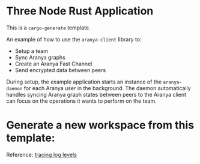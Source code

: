 # Three Node Rust Application

This is a `cargo-generate` template.

An example of how to use the `aranya-client` library to:
- Setup a team
- Sync Aranya graphs
- Create an Aranya Fast Channel
- Send encrypted data between peers

During setup, the example application starts an instance of the `aranya-daemon` for each Aranya user in the background. The daemon automatically handles syncing Aranya graph states between peers to the Aranya client can focus on the operations it wants to perform on the team.

# Generate a new workspace from this template:

Reference:
[tracing log levels](https://docs.rs/tracing/latest/tracing/struct.Level.html)
